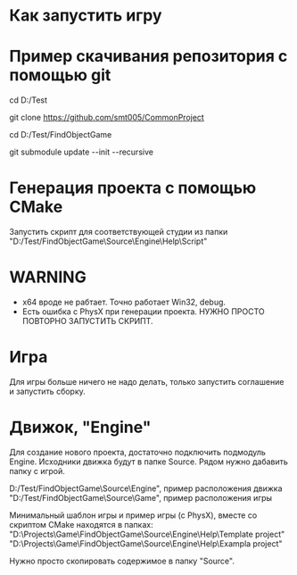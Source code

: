# Как запустить игру

# Пример скачивания репозитория с помощью git
cd D:/Test

git clone https://github.com/smt005/CommonProject

cd D:/Test/FindObjectGame

git submodule update --init --recursive

# Генерация проекта с помощью CMake
Запустить скрипт для соответствующей студии из папки "D:/Test/FindObjectGame\Source\Engine\Help\Script"
# WARNING
- x64 вроде не рабтает. Точно работает Win32, debug.
- Есть ошибка с PhysX при генерации проекта. НУЖНО ПРОСТО ПОВТОРНО ЗАПУСТИТЬ СКРИПТ.

# Игра
Для игры больше ничего не надо делать, только запустить соглашение и запустить сборку.

# Движок, "Engine"
Для создание нового проекта, достаточно подключить подмодуль Engine.
Исходники движка будут в папке Source.
Рядом нужно дабавить папку с игрой.

D:/Test/FindObjectGame\Source\Engine", пример расположения движка
"D:/Test/FindObjectGame\Source\Game", пример расположения игры

Минимальный шаблон игры и пример игры (с PhysX), вместе со скриптом CMake находятся в папках:
"D:\Projects\Game\FindObjectGame\Source\Engine\Help\Template project"
"D:\Projects\Game\FindObjectGame\Source\Engine\Help\Exampla project"

Нужно просто скопировать содержимое в папку "Source".
